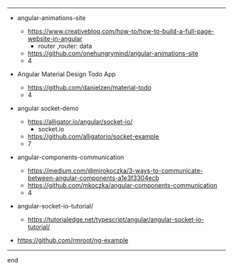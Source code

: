 
---

- angular-animations-site
  - https://www.creativebloq.com/how-to/how-to-build-a-full-page-website-in-angular
    - router ,router: data 
  - https://github.com/onehungrymind/angular-animations-site
  - 4

- Angular Material Design Todo App
  - https://github.com/danielzen/material-todo
  - 4

- angular socket-demo
  - https://alligator.io/angular/socket-io/
    - socket.io
  - https://github.com/alligatorio/socket-example
  - 7

- angular-components-communication
  - https://medium.com/@mirokoczka/3-ways-to-communicate-between-angular-components-a1e3f3304ecb
  - https://github.com/mkoczka/angular-components-communication
  - 4

- angular-socket-io-tutorial/
  - https://tutorialedge.net/typescript/angular/angular-socket-io-tutorial/

- https://github.com/rmroot/ng-example

---

end
